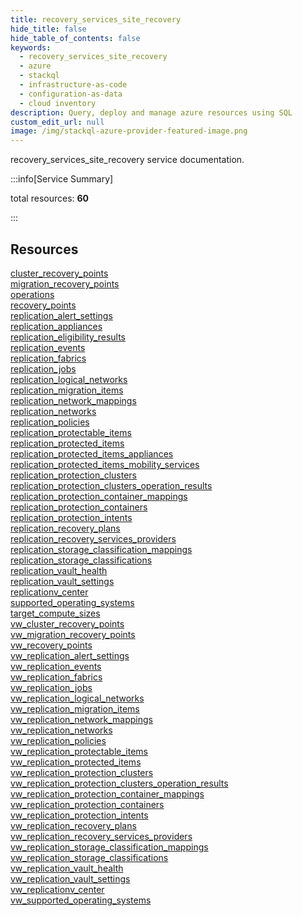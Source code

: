 ```yaml
---
title: recovery_services_site_recovery
hide_title: false
hide_table_of_contents: false
keywords:
  - recovery_services_site_recovery
  - azure
  - stackql
  - infrastructure-as-code
  - configuration-as-data
  - cloud inventory
description: Query, deploy and manage azure resources using SQL
custom_edit_url: null
image: /img/stackql-azure-provider-featured-image.png
---
```


recovery_services_site_recovery service documentation.

:::info[Service Summary]

total resources: __60__  

:::

## Resources
<div class="row">
<div class="providerDocColumn">
<a href="/services/recovery_services_site_recovery/cluster_recovery_points/">cluster_recovery_points</a><br />
<a href="/services/recovery_services_site_recovery/migration_recovery_points/">migration_recovery_points</a><br />
<a href="/services/recovery_services_site_recovery/operations/">operations</a><br />
<a href="/services/recovery_services_site_recovery/recovery_points/">recovery_points</a><br />
<a href="/services/recovery_services_site_recovery/replication_alert_settings/">replication_alert_settings</a><br />
<a href="/services/recovery_services_site_recovery/replication_appliances/">replication_appliances</a><br />
<a href="/services/recovery_services_site_recovery/replication_eligibility_results/">replication_eligibility_results</a><br />
<a href="/services/recovery_services_site_recovery/replication_events/">replication_events</a><br />
<a href="/services/recovery_services_site_recovery/replication_fabrics/">replication_fabrics</a><br />
<a href="/services/recovery_services_site_recovery/replication_jobs/">replication_jobs</a><br />
<a href="/services/recovery_services_site_recovery/replication_logical_networks/">replication_logical_networks</a><br />
<a href="/services/recovery_services_site_recovery/replication_migration_items/">replication_migration_items</a><br />
<a href="/services/recovery_services_site_recovery/replication_network_mappings/">replication_network_mappings</a><br />
<a href="/services/recovery_services_site_recovery/replication_networks/">replication_networks</a><br />
<a href="/services/recovery_services_site_recovery/replication_policies/">replication_policies</a><br />
<a href="/services/recovery_services_site_recovery/replication_protectable_items/">replication_protectable_items</a><br />
<a href="/services/recovery_services_site_recovery/replication_protected_items/">replication_protected_items</a><br />
<a href="/services/recovery_services_site_recovery/replication_protected_items_appliances/">replication_protected_items_appliances</a><br />
<a href="/services/recovery_services_site_recovery/replication_protected_items_mobility_services/">replication_protected_items_mobility_services</a><br />
<a href="/services/recovery_services_site_recovery/replication_protection_clusters/">replication_protection_clusters</a><br />
<a href="/services/recovery_services_site_recovery/replication_protection_clusters_operation_results/">replication_protection_clusters_operation_results</a><br />
<a href="/services/recovery_services_site_recovery/replication_protection_container_mappings/">replication_protection_container_mappings</a><br />
<a href="/services/recovery_services_site_recovery/replication_protection_containers/">replication_protection_containers</a><br />
<a href="/services/recovery_services_site_recovery/replication_protection_intents/">replication_protection_intents</a><br />
<a href="/services/recovery_services_site_recovery/replication_recovery_plans/">replication_recovery_plans</a><br />
<a href="/services/recovery_services_site_recovery/replication_recovery_services_providers/">replication_recovery_services_providers</a><br />
<a href="/services/recovery_services_site_recovery/replication_storage_classification_mappings/">replication_storage_classification_mappings</a><br />
<a href="/services/recovery_services_site_recovery/replication_storage_classifications/">replication_storage_classifications</a><br />
<a href="/services/recovery_services_site_recovery/replication_vault_health/">replication_vault_health</a><br />
<a href="/services/recovery_services_site_recovery/replication_vault_settings/">replication_vault_settings</a>
</div>
<div class="providerDocColumn">
<a href="/services/recovery_services_site_recovery/replicationv_center/">replicationv_center</a><br />
<a href="/services/recovery_services_site_recovery/supported_operating_systems/">supported_operating_systems</a><br />
<a href="/services/recovery_services_site_recovery/target_compute_sizes/">target_compute_sizes</a><br />
<a href="/services/recovery_services_site_recovery/vw_cluster_recovery_points/">vw_cluster_recovery_points</a><br />
<a href="/services/recovery_services_site_recovery/vw_migration_recovery_points/">vw_migration_recovery_points</a><br />
<a href="/services/recovery_services_site_recovery/vw_recovery_points/">vw_recovery_points</a><br />
<a href="/services/recovery_services_site_recovery/vw_replication_alert_settings/">vw_replication_alert_settings</a><br />
<a href="/services/recovery_services_site_recovery/vw_replication_events/">vw_replication_events</a><br />
<a href="/services/recovery_services_site_recovery/vw_replication_fabrics/">vw_replication_fabrics</a><br />
<a href="/services/recovery_services_site_recovery/vw_replication_jobs/">vw_replication_jobs</a><br />
<a href="/services/recovery_services_site_recovery/vw_replication_logical_networks/">vw_replication_logical_networks</a><br />
<a href="/services/recovery_services_site_recovery/vw_replication_migration_items/">vw_replication_migration_items</a><br />
<a href="/services/recovery_services_site_recovery/vw_replication_network_mappings/">vw_replication_network_mappings</a><br />
<a href="/services/recovery_services_site_recovery/vw_replication_networks/">vw_replication_networks</a><br />
<a href="/services/recovery_services_site_recovery/vw_replication_policies/">vw_replication_policies</a><br />
<a href="/services/recovery_services_site_recovery/vw_replication_protectable_items/">vw_replication_protectable_items</a><br />
<a href="/services/recovery_services_site_recovery/vw_replication_protected_items/">vw_replication_protected_items</a><br />
<a href="/services/recovery_services_site_recovery/vw_replication_protection_clusters/">vw_replication_protection_clusters</a><br />
<a href="/services/recovery_services_site_recovery/vw_replication_protection_clusters_operation_results/">vw_replication_protection_clusters_operation_results</a><br />
<a href="/services/recovery_services_site_recovery/vw_replication_protection_container_mappings/">vw_replication_protection_container_mappings</a><br />
<a href="/services/recovery_services_site_recovery/vw_replication_protection_containers/">vw_replication_protection_containers</a><br />
<a href="/services/recovery_services_site_recovery/vw_replication_protection_intents/">vw_replication_protection_intents</a><br />
<a href="/services/recovery_services_site_recovery/vw_replication_recovery_plans/">vw_replication_recovery_plans</a><br />
<a href="/services/recovery_services_site_recovery/vw_replication_recovery_services_providers/">vw_replication_recovery_services_providers</a><br />
<a href="/services/recovery_services_site_recovery/vw_replication_storage_classification_mappings/">vw_replication_storage_classification_mappings</a><br />
<a href="/services/recovery_services_site_recovery/vw_replication_storage_classifications/">vw_replication_storage_classifications</a><br />
<a href="/services/recovery_services_site_recovery/vw_replication_vault_health/">vw_replication_vault_health</a><br />
<a href="/services/recovery_services_site_recovery/vw_replication_vault_settings/">vw_replication_vault_settings</a><br />
<a href="/services/recovery_services_site_recovery/vw_replicationv_center/">vw_replicationv_center</a><br />
<a href="/services/recovery_services_site_recovery/vw_supported_operating_systems/">vw_supported_operating_systems</a>
</div>
</div>